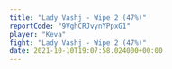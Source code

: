 ```yaml
---
title: "Lady Vashj - Wipe 2 (47%)"
reportCode: "9VghCRJvynYPpxG1"
player: "Keva"
fight: "Lady Vashj - Wipe 2 (47%)"
date: 2021-10-10T19:07:58.024000+00:00
---
```

